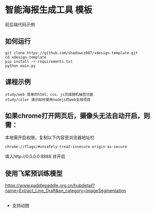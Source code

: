 # 智能海报生成工具 模板
前后端代码示例

## 如何运行
```
git clone https://github.com/shadowcz007/xdesign-template.git
cd xdesign-template
pip install -r requirements.txt
python main.py
```
## 课程示例
```
study/web 简单的html、css、js完成随机抽签功能
study/color 演示如何使用nodejs的web全栈项目
```

## 如果chrome打开网页后，摄像头无法自动开启，则需：
本地需开启权限，复制以下内容至浏览器地址栏
```
chrome://flags/#unsafely-treat-insecure-origin-as-secure
```
填入http://0.0.0.0:8888
并开启

## 使用飞桨预训练模型
https://www.paddlepaddle.org.cn/hubdetail?name=Extract_Line_Draft&en_category=ImageSegmentation

## 
- 支持动图